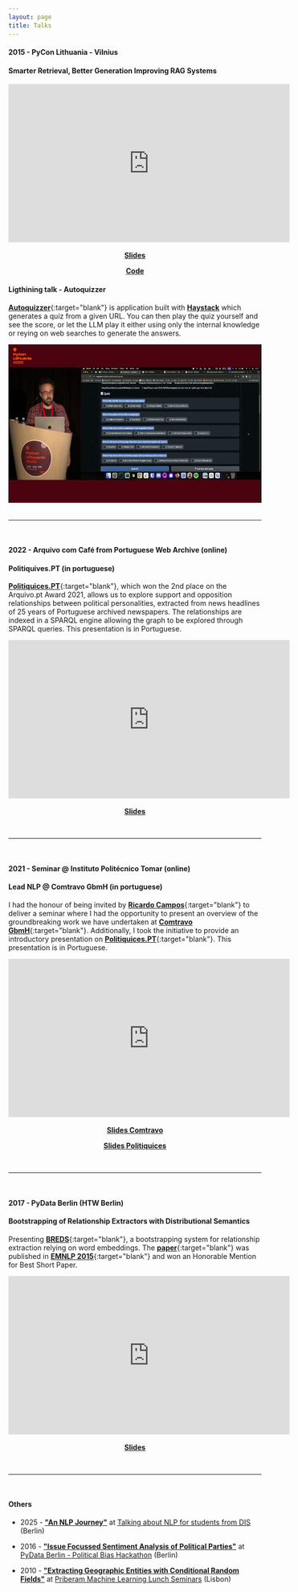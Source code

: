 ```yaml
---
layout: page
title: Talks
---
```


#### __2015 - PyCon Lithuania - Vilnius__

<!-- Date: April 2025 -->

#### Smarter Retrieval, Better Generation Improving RAG Systems

<center>
	<iframe src="https://www.youtube.com/embed/Qv_IlsLRdZQ" width="560" height="315" frameborder="0"></iframe>
	<p><b><a href="https://github.com/davidsbatista/haystack-retrieval/blob/main/2025_04_PyConLit.pdf" target="_blank">Slides</a></b></p>
	<p><b><a href="https://github.com/davidsbatista/haystack-retrieval" target="_blank">Code</a></b></p>
</center>


#### Ligthining talk - Autoquizzer

[__Autoquizzer__](https://huggingface.co/spaces/deepset/autoquizzer){:target="blank"} is application built with [__Haystack__]() which generates a quiz from a given URL. You can then play the quiz yourself and see the score, or let the LLM play it either using only the internal knowledge or reying on web searches to generate the answers.

<center>
    <a href="https://www.youtube.com/embed/Ihuik_Ai5jY?start=274" target="_blank">
	 <img src="/assets/images/PyConLithuania-thumbnail.png" style="width:560px;height:315px;">
    </a>
</center>


<br>

---

<br>

#### __2022 - Arquivo com Café from Portuguese Web Archive (online)__

#### Politiquives.PT (in portuguese)

<!-- Date: January 2022 -->

[__Politiquices.PT__](http://www.politiquices.pt){:target="blank"}, which won the 2nd place on the Arquivo.pt Award 2021, allows us to explore support and opposition relationships between political personalities, extracted from news headlines of 25 years of Portuguese archived newspapers. The relationships are indexed in a SPARQL engine allowing the graph to be explored through SPARQL queries. This presentation is in Portuguese.

<center>
	<iframe src="https://www.youtube.com/embed/lfNS_F84N6k" width="560" height="315" frameborder="0"></iframe>
	<p><b><a href="/assets/documents/talks/Arquivo.PT_cafe_politiquices_dsbatista_Janeiro_2022.pdf" target="_blank">Slides</a></b></p>
</center>

<br>

---

<br>


#### __2021 - Seminar @&nbsp;Instituto Politécnico Tomar (online)__

#### Lead NLP @ Comtravo GbmH (in portuguese)

<!-- Date: December 2021 -->

I had the honour of being invited by [__Ricardo Campos__](http://www.ccc.ipt.pt/~ricardo/){:target="blank"} to deliver a seminar where I had the opportunity to present an overview of the groundbreaking work we have undertaken at [__Comtravo GbmH__](https://www.comtravo.com/){:target="blank"}. Additionally, I took the initiative to provide an introductory presentation on [__Politiquices.PT__](http://www.politiquices.pt/){:target="blank"}. This presentation is in Portuguese.

<center>
	<iframe src="https://www.youtube.com/embed/wo52Shfs9aA" width="560" height="315" frameborder="0"></iframe>
	<p><b><a href="/assets/documents/talks/IPT_Comtravo.pdf" target="_blank">Slides Comtravo</a></b></p>
	<p><b><a href="/assets/documents/talks/IPT_Politiquices.pdf" target="_blank">Slides Politiquices</a></b></p>
</center>

<br>

---

<br>


#### __2017 - PyData Berlin (HTW Berlin)__

#### Bootstrapping of Relationship Extractors with Distributional Semantics

<!-- Date: Sunday July 2, 2017 -->

Presenting [__BREDS__](https://github.com/davidsbatista/BREDS){:target="blank"}, a bootstrapping system for relationship extraction relying on word embeddings. The [__paper__](https://www.davidsbatista.net/assets/documents/publications/breds-emnlp_15.pdf){:target="blank"} was published in [__EMNLP 2015__](https://aclanthology.org/volumes/D15-1/){:target="blank"} and won an Honorable Mention for Best Short Paper. 

<center>
	<iframe src="https://www.youtube.com/embed/Ra15lX-wojg" width="560" height="315" frameborder="0"></iframe>
	<p><b><a href="/assets/documents/talks/PyData2017-Berlin-presentation.pdf" target="_blank">Slides</a></b></p>
</center>

<br>

---

<br>


#### __Others__

* 2025 - <a href="/assets/documents/talks/2025-DIS-Students-NaturalLanguageProcessing.pdf" target="_blank">__"An NLP Journey"__</a> at <a href="https://disabroad.org/stockholm/" target="_blank">Talking about NLP for students from DIS</a> (Berlin)

* 2016 - <a href="/assets/documents/talks/pydata_berlin_hackathon_presentation_2016.pdf" target="_blank">__"Issue Focussed Sentiment Analysis of Political Parties"__</a> at <a href="https://www.meetup.com/PyData-Berlin/events/232774832/?eventId=232774832" target="_blank">PyData Berlin - Political Bias Hackathon</a> (Berlin)

* 2010 - <a href="/assets/documents/talks/priberam-ml-seminars.pdf" target="_blank">__"Extracting Geographic Entities with Conditional Random Fields"__</a> at <a href="https://priberam.com/extracting-geographic-entities-with-conditional-random-fields/" target="_blank">Priberam Machine Learning Lunch Seminars</a> (Lisbon)
